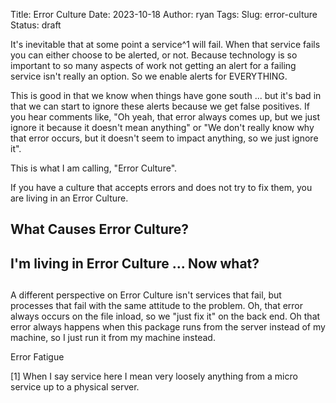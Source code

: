 Title: Error Culture
Date: 2023-10-18
Author: ryan
Tags:
Slug: error-culture
Status: draft

It's inevitable that at some point a service^1 will fail. When that service fails you can either choose to be alerted, or not. Because technology is so important to so many aspects of work not getting an alert for a failing service isn't really an option. So we enable alerts for EVERYTHING.

This is good in that we know when things have gone south ... but it's bad in that we can start to ignore these alerts because we get false positives. If you hear comments like, "Oh yeah, that error always comes up, but we just ignore it because it doesn't mean anything" or "We don't really know why that error occurs, but it doesn't seem to impact anything, so we just ignore it".

This is what I am calling, "Error Culture".

If you have a culture that accepts errors and does not try to fix them, you are living in an Error Culture.

## What Causes Error Culture?



## I'm living in Error Culture ... Now what?


##

A different perspective on Error Culture isn't services that fail, but processes that fail with the same attitude to the problem. Oh, that error always occurs on the file inload, so we "just fix it" on the back end. Oh that error always happens when this package runs from the server instead of my machine, so I just run it from my machine instead.


Error Fatigue



[1] When I say service here I mean very loosely anything from a micro service up to a physical server.
